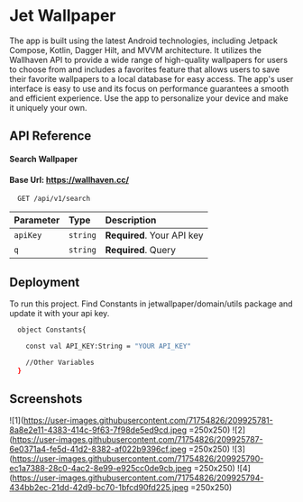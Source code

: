 
# Jet Wallpaper

The app is built using the latest Android technologies, including Jetpack Compose, Kotlin, Dagger Hilt, and MVVM architecture. It utilizes the Wallhaven API to provide a wide range of high-quality wallpapers for users to choose from and includes a favorites feature that allows users to save their favorite wallpapers to a local database for easy access. The app's user interface is easy to use and its focus on performance guarantees a smooth and efficient experience. Use the app to personalize your device and make it uniquely your own.
## API Reference

#### Search Wallpaper
#### Base Url: https://wallhaven.cc/

```http
  GET /api/v1/search
```

| Parameter | Type     | Description                |
| :-------- | :------- | :------------------------- |
| `apiKey` | `string` | **Required**. Your API key |
| `q` | `string` | **Required**. Query |



## Deployment

To run this project. Find Constants in jetwallpaper/domain/utils
package and update it with your api key.

```bash
  object Constants{

    const val API_KEY:String = "YOUR API_KEY"

    //Other Variables
  }
```

## Screenshots
![1](https://user-images.githubusercontent.com/71754826/209925781-8a8e2e11-4383-414c-9f63-7f98de5ed9cd.jpeg =250x250)
![2](https://user-images.githubusercontent.com/71754826/209925787-6e0371a4-fe5d-41d2-8382-af022b9396cf.jpeg =250x250)
![3](https://user-images.githubusercontent.com/71754826/209925790-ec1a7388-28c0-4ac2-8e99-e925cc0de9cb.jpeg =250x250)
![4](https://user-images.githubusercontent.com/71754826/209925794-434bb2ec-21dd-42d9-bc70-1bfcd90fd225.jpeg =250x250)
